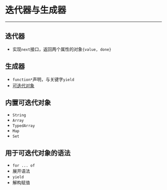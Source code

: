 # 迭代器与生成器
---
## 迭代器
- 实现`next`接口，返回两个属性的对象`{value, done}`

## 生成器
- `function*`声明，与关键字`yield`
- [可迭代对象](https://developer.mozilla.org/zh-CN/docs/Web/JavaScript/Guide/Iterators_and_generators#%E5%8F%AF%E8%BF%AD%E4%BB%A3%E5%AF%B9%E8%B1%A1)

## 内置可迭代对象
- `String`
- `Array`
- `TypedArray`
- `Map`
- `Set`

## 用于可迭代对象的语法
- `for ... of`
- 展开语法
- `yield`
- 解构赋值